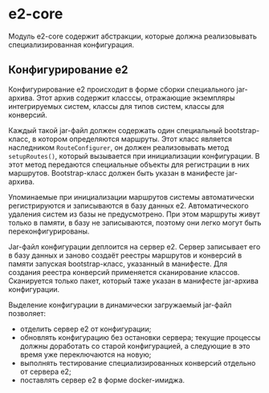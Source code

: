 # e2-core

Модуль e2-core содержит абстракции, которые должна реализовывать
специализированная конфигурация.

## Конфигурирование e2

Конфигурирование e2 происходит в форме сборки специального jar-архива.
Этот архив содержит класссы, отражающие экземпляры интегрируемых систем,
классы для типов систем, классы для конверсий.

Каждый такой jar-файл должен содержать один специальный bootstrap-класс,
в котором определяются маршруты. Этот класс является наследником
`RouteConfigurer`, он должен реализовывать метод `setupRoutes()`,
который вызывается при инициализации конфигурации. В этот метод
передаются специальные объекты для регистрации в них маршрутов.
Bootstrap-класс должен быть указан в манифесте jar-архива.

Упоминаемые при инициализации маршрутов системы автоматически
регистрируются и записываются в базу данных e2. Автоматического удаления
систем из базы не предусмотрено. При этом маршруты живут только в
памяти, в базу не записываются, поэтому они легко могут быть
переконфигурированы.

Jar-файл конфигурации деплоится на сервер e2. Сервер записывает его в
базу данных и заново создаёт реестры маршрутов и конверсий в памяти
запуская bootstrap-класс, указанный в манифесте. Для создания реестра
конверсий применяется сканирование классов. Сканируется только пакет,
который таже указан в манифесте jar-архива конфигурации.

Выделение конфигурации в динамически загружаемый jar-файл позволяет:

* отделить сервер e2 от конфигурации;
* обновлять конфигурацию без остановки сервера; текущие процессы должны
  доработать со старой конфигурацией, а следующие в это время уже
  переключаются на новую;
* выполнять тестирование специализированных конверсий отдельно от
  сервера e2;
* поставлять сервер e2 в форме docker-имиджа.